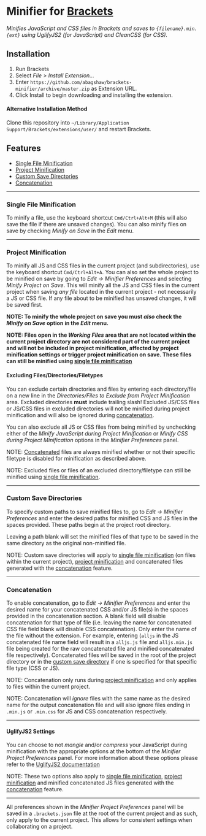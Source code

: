 # Minifier for [Brackets](https://github.com/adobe/brackets)

*Minifies JavaScript and CSS files in Brackets and saves to `{filename}.min.{ext}` using UglifyJS2 (for JavaScript) and CleanCSS (for CSS).*


## Installation
1. Run Brackets
2. Select *File > Install Extension...*
3. Enter `https://github.com/abagshaw/brackets-minifier/archive/master.zip` as Extension URL.
3. Click Install to begin downloading and installing the extension.

#### Alternative Installation Method
Clone this repository into `~/Library/Application Support/Brackets/extensions/user/` and restart Brackets.

## Features
- [Single File Minification](#single-file-minification)
- [Project Minification](#project-minification)
- [Custom Save Directories](#custom-save-directories)
- [Concatenation](#concatenation)

---
### Single File Minification
To minify a file, use the keyboard shortcut `Cmd/Ctrl+Alt+M` (this will also save the file if there are unsaved changes). You can also minify files on save by checking *Minify on Save* in the *Edit* menu.

---
### Project Minification
To minify all JS and CSS files in the current project (and subdirectories), use the keyboard shortcut `Cmd/Ctrl+Alt+A`. You can also set the whole project to be minified on save by going to *Edit -> Minifier Preferences* and selecting *Minify Project on Save*. This will minify all the JS and CSS files in the current project when saving *any file* located in the current project - not necessarily a JS or CSS file. If any file about to be minified has unsaved changes, it will be saved first.

**NOTE: To minify the whole project on save you must *also* check the *Minify on Save* option in the *Edit* menu.**

**NOTE: Files open in the *Working Files* area that are not located within the current project directory are not considered part of the current project and will not be included in project minification, affected by project minification settings or trigger project minification on save. These files can still be minified using [single file minification](#single-file-minification)**

#### Excluding Files/Directories/Filetypes
You can exclude certain directories and files by entering each directory/file on a new line in the *Directories/Files to Exclude from Project Minification* area. Excluded directories **must** include trailing slash! Excluded JS/CSS files or JS/CSS files in excluded directories will not be minified during project minification and will also be ignored during [concatenation](#concatenation).

You can also exclude all JS or CSS files from being minified by unchecking either of the *Minify JavaScript during Project Minification* or *Minify CSS during Project Minification* options in the *Minifier Preferences* panel.

NOTE: [Concatenated](#concatenation) files are always minified whether or not their specific filetype is disabled for minification as described above.

NOTE: Excluded files or files of an excluded directory/filetype can still be minified using [single file minification](#single-file-minification).

---
### Custom Save Directories
To specify custom paths to save minified files to, go to *Edit -> Minifier Preferences* and enter the desired paths for minified CSS and JS files in the spaces provided. These paths begin at the project root directory.

Leaving a path blank will set the minified files of that type to be saved in the same directory as the original non-minified file.

NOTE: Custom save directories will apply to [single file minification](#single-file-minification) (on files within the current project), [project minification](#project-minification) and concatenated files generated with the [concatenation](#concatenation) feature.

---
### Concatenation
To enable concatenation, go to *Edit -> Minifier Preferences* and enter the desired name for your concatenated CSS and/or JS file(s) in the spaces provided in the concatenation section. A blank field will disable concatenation for that type of file (i.e. leaving the name for concatenated CSS file field blank will disable CSS concatenation). Only enter the name of the file without the extension. For example, entering (`alljs` in the JS concatenated file name field will result in a `alljs.js` file and `alljs.min.js` file being created for the raw concatenated file and minified concatenated file respectively). Concatenated files will be saved in the root of the project directory or in the [custom save directory](#custom-save-directory) if one is specified for that specific file type (CSS or JS).

NOTE: Concatenation only runs during [project minification](#project-minification) and only applies to files within the current project.

NOTE: Concatenation will *ignore* files with the same name as the desired name for the output concatenation file and will also ignore files ending in `.min.js` or `.min.css` for JS and CSS concatenation respectively.

---
#### UglifyJS2 Settings
You can choose to not *mangle* and/or *compress* your JavaScript during minification with the appropriate options at the bottom of the *Minifier Project Preferences* panel. For more information about these options please refer to the [UglifyJS2 documentation](https://github.com/mishoo/UglifyJS2)

NOTE: These two options also apply to [single file minification](#single-file-minification), [project minification](#project-minification) and minified concatenated JS files generated with the [concatenation](#concatenation) feature.

---
All preferences shown in the *Minifier Project Preferences* panel will be saved in a `.brackets.json` file at the root of the current project and as such, only apply to the current project. This allows for consistent settings when collaborating on a project.
